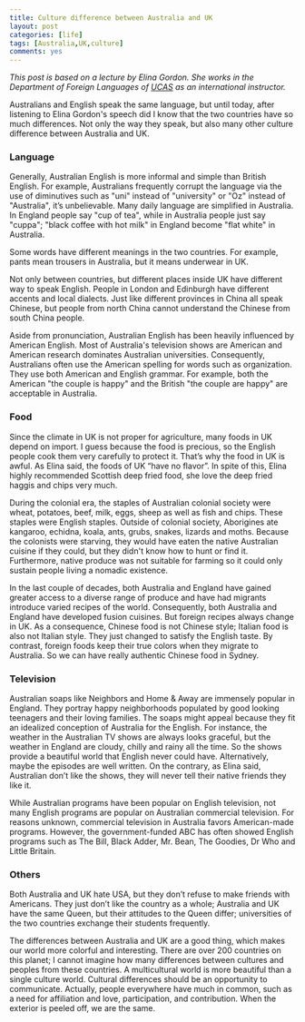 ```yaml
---
title: Culture difference between Australia and UK
layout: post
categories: [life]
tags: [Australia,UK,culture]
comments: yes
---
```



*This post is based on a lecture by Elina Gordon. She works in the Department of Foreign Languages of [UCAS](http://en.wikipedia.org/wiki/University_of_the_Chinese_Academy_of_Sciences) as an international instructor.*

Australians and English speak the same language, but until today, after listening to Elina Gordon's speech did I know that the two countries have so much differences. Not only the way they speak, but also many other culture difference between Australia and UK.

### Language

Generally, Australian English is more informal and simple than British English. For example, Australians frequently corrupt the language via the use of diminutives such as "uni" instead of "university" or "Oz" instead of "Australia", it’s unbelievable. Many daily language are simplified in Australia. In England people say "cup of tea", while in Australia people just say "cuppa"; "black coffee with hot milk" in England become "flat white" in Australia. 

Some words have different meanings in the two countries. For example, pants mean trousers in Australia, but it means underwear in UK.

Not only between countries, but different places inside UK have different way to speak English. People in London and Edinburgh have different accents and local dialects. Just like different provinces in China all speak Chinese, but people from north China cannot understand the Chinese from south China people. 

Aside from pronunciation, Australian English has been heavily influenced by American English. Most of Australia's television shows are American and American research dominates Australian universities. Consequently, Australians often use the American spelling for words such as organization. They use both American and English grammar. For example, both the American "the couple is happy" and the British "the couple are happy" are acceptable in Australia.

### Food

Since the climate in UK is not proper for agriculture, many foods in UK depend on import. I guess because the food is precious, so the English people cook them very carefully to protect it. That’s why the food in UK is awful. As Elina said, the foods of UK “have no flavor”. In spite of this, Elina highly recommended Scottish deep fried food, she love the deep fried haggis and chips very much.

During the colonial era, the staples of Australian colonial society were wheat, potatoes, beef, milk, eggs, sheep as well as fish and chips. These staples were English staples. Outside of colonial society, Aborigines ate kangaroo, echidna, koala, ants, grubs, snakes, lizards and moths. Because the colonists were starving, they would have eaten the native Australian cuisine if they could, but they didn't know how to hunt or find it. Furthermore, native produce was not suitable for farming so it could only sustain people living a nomadic existence.

In the last couple of decades, both Australia and England have gained greater access to a diverse range of produce and have had migrants introduce varied recipes of the world. Consequently, both Australia and England have developed fusion cuisines. But foreign recipes always change in UK. As a consequence, Chinese food is not Chinese style; Italian food is also not Italian style. They just changed to satisfy the English taste. By contrast, foreign foods keep their true colors when they migrate to Australia. So we can have really authentic Chinese food in Sydney. 


### Television

Australian soaps like Neighbors and Home & Away are immensely popular in England. They portray happy neighborhoods populated by good looking teenagers and their loving families. The soaps might appeal because they fit an idealized conception of Australia for the English. For instance, the weather in the Australian TV shows are always looks graceful, but the weather in England are cloudy, chilly and rainy all the time. So the shows provide a beautiful world that English never could have. Alternatively, maybe the episodes are well written. On the contrary, as Elina said, Australian don’t like the shows, they will never tell their native friends they like it.

While Australian programs have been popular on English television, not many English programs are popular on Australian commercial television. For reasons unknown, commercial television in Australia favors American-made programs. However, the government-funded ABC has often showed English programs such as The Bill, Black Adder, Mr. Bean, The Goodies, Dr Who and Little Britain.

### Others

Both Australia and UK hate USA, but they don’t refuse to make friends with Americans. They just don’t like the country as a whole; Australia and UK have the same Queen, but their attitudes to the Queen differ; universities of the two countries exchange their students frequently.

The differences between Australia and UK are a good thing, which makes our world more colorful and interesting. There are over 200 countries on this planet; I cannot imagine how many differences between cultures and peoples from these countries. A multicultural world is more beautiful than a single culture world. Cultural differences should be an opportunity to communicate. Actually, people everywhere have much in common, such as a need for affiliation and love, participation, and contribution. When the exterior is peeled off, we are the same.